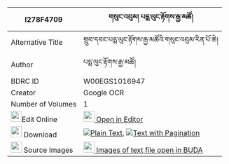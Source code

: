 |I278F4709|གསུང་འབུམ། པདྨ་ལུང་རྟོགས་རྒྱ་མཚོ། 
| --- | --- 
|Alternative Title |གྲུབ་དབང་པདྨ་ལུང་རྟོགས་རྒྱ་མཚོའི་གསུང་འབུམ་རིན་པོ་ཆེ།
|Author| པདྨ་ལུང་རྟོགས་རྒྱ་མཚོ།
|BDRC ID | W00EGS1016947
|Creator | Google OCR
|Number of Volumes| 1
|<img width="25" src="https://img.icons8.com/color/25/000000/edit-property.png">Edit Online| [<img width="25" src="https://avatars.githubusercontent.com/u/45091458?s=200&v=4"> Open in Editor](http://editor.openpecha.org/I278F4709)
|<img width="25" src="https://img.icons8.com/fluent/48/000000/download-2.png"/>  Download | [![](https://img.icons8.com/color/20/000000/txt.png)Plain Text](https://github.com/Openpecha/I278F4709/releases/download/v1/sungbum_pema_lungtok_gyatso_plain_I278F4709.zip), [![](https://img.icons8.com/color/20/000000/txt.png)Text with Pagination](https://github.com/Openpecha/I278F4709/releases/download/v1/sungbum_pema_lungtok_gyatso_pages_I278F4709.zip)
|<img width="25" src="https://img.icons8.com/plasticine/100/000000/pictures-folder.png"/>  Source Images | [<img width="25" src="https://library.bdrc.io/icons/BUDA-small.svg"> Images of text file open in BUDA](https://library.bdrc.io/show/bdr:W00EGS1016947)